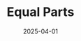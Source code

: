 ---  
layout: startup_page  
title: "Equal Parts"  
id: "equalparts.ai"  
permalink: "/equalpartsequalparts.ai04012025/"  
website: "https://www.equalparts.ai/"  
funding_round: ""  
funding_amount: "$10M"  
investors: "Equal Ventures, Max Ventures"  
about: "Equal Parts is a next-generation insurance agency focused on acquiring independent insurance agencies and empowering them with AI tools. The company aims to enhance human connection within the insurance industry by automating mundane tasks, allowing agents to focus on client relationships. Their approach contrasts with traditional private equity, prioritizing innovation and technology integration."  
markets: "Insurance, AI, InsurTech, FinTech"  
hq: "Austin, Texas, United States"  
founded_year: "2025"  
linkedin: "https://www.linkedin.com/company/equalparts"  
twitter: ""  
instagram: ""  
facebook: ""  
crunchbase: "https://www.crunchbase.com/organization/equal-parts-6b05"  
pitchbook: "https://pitchbook.com/profiles/company/758461-87"  

date_display: "01-Apr-2025"  
date: "2025-04-01"

# SEO Optimization  
meta_title: "Equal Parts -  Funding ($10M)"  
meta_description: "Equal Parts, Equal Parts is a next-generation insurance agency focused on acquiring independent insurance agencies and empowering them with AI tools. The company a..."  
meta_keywords: "Equal Parts, Insurance, AI, InsurTech, FinTech,  funding"  
canonical_url: "https://startup.projectstartups.com/equalpartsequalparts.ai04012025/"  
---